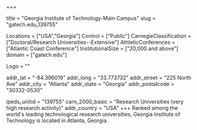 
+++

title = "Georgia Institute of Technology-Main Campus"
slug = "gatech.edu_139755"

Locations = ["USA","Georgia"]
Control = ["Public"]
CarnegieClassification = ["Doctoral/Research Universities--Extensive"]
AthleticConferences = ["Atlantic Coast Conference"]
InstitutionalSize = ["20,000 and above"]
domain = ["gatech.edu"]

Logo = ""

addr_lat = "-84.396019"
addr_long = "33.773732"
addr_street = "225 North Ave"
addr_city = "Atlanta"
addr_state = "Georgia"
addr_postalcode = "30332-0530"

ipeds_unitid = "139755"
carn_2000_basic = "Research Universities (very high research activity)"
addr_country = "USA"
+++
    Ranked among the world&#039;s leading technological research universities, Georgia Institute of Technology is located in Atlanta, Georgia.
